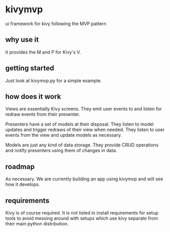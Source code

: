 # kivymvp
ui framework for kivy following the MVP pattern

## why use it
It provides the M and P for Kivy's V.

## getting started
Just look at kivymvp.py for a simple example.

## how does it work
Views are essentially Kivy screens. They emit user events to and listen for redraw events from their presenter.

Presenters have a set of models at their disposal. They listen to model updates and trigger redraws of their view when needed. They listen to user events from the view and update models as necessary.

Models are just any kind of data storage. They provide CRUD operations and notify presenters using them of changes in data.

## roadmap
As necessary. We are currently building an app using kivymvp and will see how it develops.

## requirements
Kivy is of course required. It is not listed in install requirements for setup tools to avoid messing around with setups which use kivy separate from their main python distribution.
